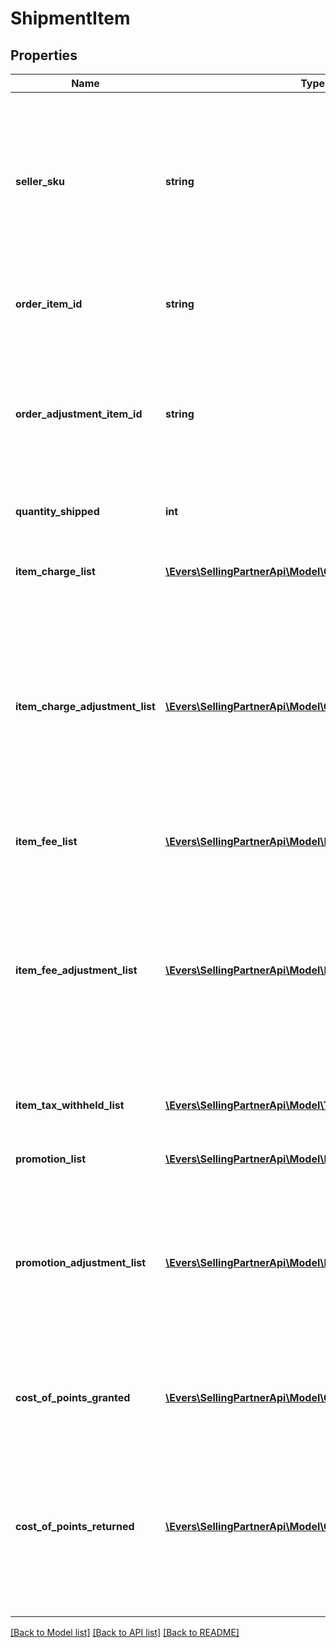 # ShipmentItem

## Properties
Name | Type | Description | Notes
------------ | ------------- | ------------- | -------------
**seller_sku** | **string** | The seller SKU of the item. The seller SKU is qualified by the seller&#39;s seller ID, which is included with every call to the Selling Partner API. | [optional] 
**order_item_id** | **string** | An Amazon-defined order item identifier. | [optional] 
**order_adjustment_item_id** | **string** | An Amazon-defined order adjustment identifier defined for refunds, guarantee claims, and chargeback events. | [optional] 
**quantity_shipped** | **int** | The number of items shipped. | [optional] 
**item_charge_list** | [**\Evers\SellingPartnerApi\Model\ChargeComponentList**](ChargeComponentList.md) | A list of charges associated with the shipment item. | [optional] 
**item_charge_adjustment_list** | [**\Evers\SellingPartnerApi\Model\ChargeComponentList**](ChargeComponentList.md) | A list of charge adjustments associated with the shipment item. This value is only returned for refunds, guarantee claims, and chargeback events. | [optional] 
**item_fee_list** | [**\Evers\SellingPartnerApi\Model\FeeComponentList**](FeeComponentList.md) | A list of fees associated with the shipment item. | [optional] 
**item_fee_adjustment_list** | [**\Evers\SellingPartnerApi\Model\FeeComponentList**](FeeComponentList.md) | A list of fee adjustments associated with the shipment item. This value is only returned for refunds, guarantee claims, and chargeback events. | [optional] 
**item_tax_withheld_list** | [**\Evers\SellingPartnerApi\Model\TaxWithheldComponentList**](TaxWithheldComponentList.md) | A list of taxes withheld information for a shipment item. | [optional] 
**promotion_list** | [**\Evers\SellingPartnerApi\Model\PromotionList**](PromotionList.md) |  | [optional] 
**promotion_adjustment_list** | [**\Evers\SellingPartnerApi\Model\PromotionList**](PromotionList.md) | A list of promotion adjustments associated with the shipment item. This value is only returned for refunds, guarantee claims, and chargeback events. | [optional] 
**cost_of_points_granted** | [**\Evers\SellingPartnerApi\Model\Currency**](Currency.md) | The cost of Amazon Points granted for a shipment item. | [optional] 
**cost_of_points_returned** | [**\Evers\SellingPartnerApi\Model\Currency**](Currency.md) | The cost of Amazon Points returned for a shipment item. This value is only returned for refunds, guarantee claims, and chargeback events. | [optional] 

[[Back to Model list]](../README.md#documentation-for-models) [[Back to API list]](../README.md#documentation-for-api-endpoints) [[Back to README]](../README.md)


